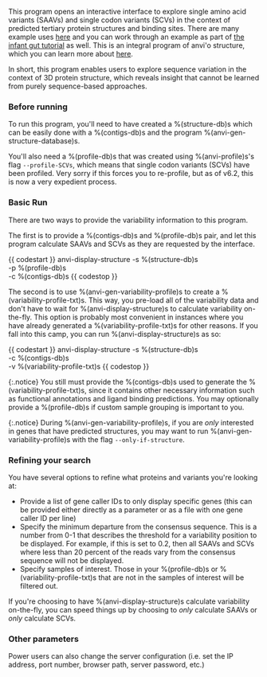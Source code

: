 
This program opens an interactive interface to explore single amino acid variants (SAAVs) and single codon variants (SCVs) in the context of predicted tertiary protein structures and binding sites.  There are many example uses [here](http://merenlab.org/2018/09/04/getting-started-with-anvio-structure/#display-metagenomic-sequence-variants-directly-on-predicted-structures) and you can work through an example as part of [the infant gut tutorial](http://merenlab.org/tutorials/infant-gut/#chapter-vii-from-single-amino-acid-variants-to-protein-structures) as well.  This is an integral program of anvi'o structure, which you can learn more about [here](https://merenlab.org/software/anvio-structure/).


In short, this program enables users to explore sequence variation in the context of 3D protein structure, which reveals insight that cannot be learned from purely sequence-based approaches.


### Before running 

To run this program, you'll need to have created a %(structure-db)s which can be easily done with a %(contigs-db)s and the program %(anvi-gen-structure-database)s.


You'll also need a %(profile-db)s that was created using %(anvi-profile)s's flag `--profile-SCVs`, which means that single codon variants (SCVs) have been profiled. Very sorry if this forces you to re-profile, but as of v6.2, this is now a very expedient process.


### Basic Run 

There are two ways to provide the variability information to this program.  

The first is to provide a %(contigs-db)s and %(profile-db)s pair, and let this program calculate SAAVs and SCVs as they are requested by the interface.


{{ codestart }}
anvi-display-structure -s %(structure-db)s \
                       -p %(profile-db)s \
                       -c %(contigs-db)s 
{{ codestop }}

The second is to use %(anvi-gen-variability-profile)s to create a %(variability-profile-txt)s. This way, you pre-load all of the variability data and don't have to wait for %(anvi-display-structure)s to calculate variability on-the-fly. This option is probably most convenient in instances where you have already generated a %(variability-profile-txt)s for other reasons. If you fall into this camp, you can run %(anvi-display-structure)s as so:


{{ codestart }}
anvi-display-structure -s %(structure-db)s \
                       -c %(contigs-db)s \
                       -v %(variability-profile-txt)s
{{ codestop }}

{:.notice}
You still must provide the %(contigs-db)s used to generate the %(variability-profile-txt)s, since it contains other necessary information such as functional annotations and ligand binding predictions.  You may optionally provide a %(profile-db)s if custom sample grouping is important to you.

{:.notice}
During %(anvi-gen-variability-profile)s, if you are _only_ interested in genes that have predicted structures, you may want to run %(anvi-gen-variability-profile)s with the flag `--only-if-structure`.

### Refining your search

You have several options to refine what proteins and variants you're looking at: 

- Provide a list of gene caller IDs to only display specific genes (this can be provided either directly as a parameter or as a file with one gene caller ID per line)
- Specify the minimum departure from the consensus sequence. This is a number from 0-1 that describes the threshold for a variability position to be displayed. For example, if this is set to 0.2, then all SAAVs and SCVs where less than 20 percent of the reads vary from the consensus sequence will not be displayed.
- Specify samples of interest. Those in your %(profile-db)s or %(variability-profile-txt)s that are not in the samples of interest will be filtered out.

If you're choosing to have %(anvi-display-structure)s calculate variability on-the-fly, you can speed things up by choosing to _only_ calculate SAAVs or _only_ calculate SCVs.


### Other parameters 

Power users can also change the server configuration (i.e. set the IP address, port number, browser path, server password, etc.)


